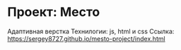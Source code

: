 # Проект: Место

Адаптивная верстка
Технилогии: js, html и css
Ссылка: https://sergey8727.github.io/mesto-project/index.html
